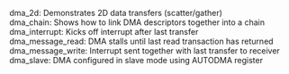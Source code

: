 dma_2d:            Demonstrates 2D data transfers (scatter/gather)  
dma_chain:         Shows how to link DMA descriptors together into a chain  
dma_interrupt:     Kicks off interrupt after last transfer  
dma_message_read:  DMA stalls until last read transaction has returned  
dma_message_write: Interrupt sent together with last transfer to receiver  
dma_slave:         DMA configured in slave mode using AUTODMA register  








